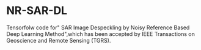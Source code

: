 # NR-SAR-DL
Tensorfolw code for" SAR Image Despeckling by Noisy Reference Based Deep Learning Method",which has been accepted by IEEE Transactions on Geoscience and Remote Sensing (TGRS). 
